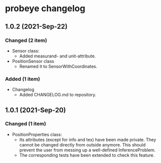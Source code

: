 # probeye changelog

## 1.0.2 (2021-Sep-22)
### Changed (2 item)
- Sensor class:
  * Added measurand- and unit-attribute.
- PositionSensor class
  * Renamed it to SensorWithCoordinates.
### Added (1 item)
- Changelog
  * Added CHANGELOG.md to repository.

## 1.0.1 (2021-Sep-20)
### Changed (1 item)
- PositionProperties class:
  * Its attributes (except for info and tex) have been made private. They cannot be changed directly from outside anymore. This should prevent the user from messing up a well-defined InferenceProblem.
  * The corresponding tests have been extended to check this feature.

